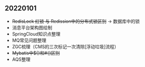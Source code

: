 20220101
--------
* ~~RedisLock 红锁 与 Redission中的分布式锁区别~~ -> 数据库中的锁
* 消息平台架构图绘制
* SpringCloud知识点整理
* MQ常见问题整理
* ZGC梳理（CMS的三次标记一次清除[浮动垃圾]流程）
* ~~Mybatis中${}和#{}区别~~
* AQS整理